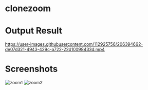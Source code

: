 # clonezoom
# Output Result
https://user-images.githubusercontent.com/112925756/206394662-de07d321-4943-429c-a722-22d10098433d.mp4
# Screenshots
![zoom1](https://user-images.githubusercontent.com/112925756/204835744-d4e5afe8-8546-465a-8e13-9f8ed869cfdf.jpg)
![zoom2](https://user-images.githubusercontent.com/112925756/204836030-3c1f14ee-594d-4673-bf60-97b507d5d887.jpg)
